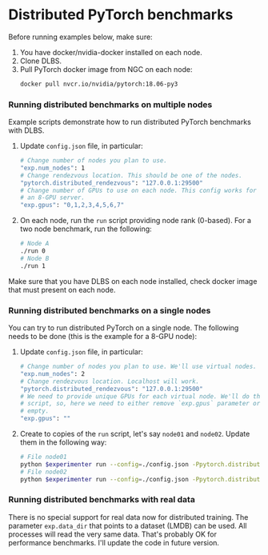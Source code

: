 # Distributed PyTorch benchmarks
Before running examples below, make sure:

1. You have docker/nvidia-docker installed on each node.
2. Clone DLBS.
3. Pull PyTorch docker image from NGC on each node:
   ```bash
   docker pull nvcr.io/nvidia/pytorch:18.06-py3
   ```

### Running distributed benchmarks on multiple nodes
Example scripts demonstrate how to run distributed PyTorch benchmarks
with DLBS.

1. Update `config.json` file, in particular:
   ```bash
   # Change number of nodes you plan to use.
   "exp.num_nodes": 1
   # Change rendezvous location. This should be one of the nodes.
   "pytorch.distributed_rendezvous": "127.0.0.1:29500"
   # Change number of GPUs to use on each node. This config works for
   # an 8-GPU server.
   "exp.gpus": "0,1,2,3,4,5,6,7"
   ```
2. On each node, run the `run` script providing node rank (0-based). For a two node
   benchmark, run the following:
   ```bash
   # Node A
   ./run 0
   # Node B
   ./run 1
   ```
Make sure that you have DLBS on each node installed, check docker image that must
present on each node.


### Running distributed benchmarks on a single nodes
You can try to run distributed PyTorch on a single node. The following needs to
be done (this is the example for a 8-GPU node):

1. Update `config.json` file, in particular:
   ```bash
   # Change number of nodes you plan to use. We'll use virtual nodes.
   "exp.num_nodes": 2
   # Change rendezvous location. Localhost will work.
   "pytorch.distributed_rendezvous": "127.0.0.1:29500"
   # We need to provide unique GPUs for each virtual node. We'll do that in run
   # script, so, here we need to either remove `exp.gpus` parameter or make it
   # empty.
   "exp.gpus": ""
   ```

2. Create to copies of the `run` script, let's say `node01` and `node02`. Update
   them in the following way:
   ```bash
   # File node01
   python $experimenter run --config=./config.json -Ppytorch.distributed_rank=0 -Pexp.gpus='"0,1,2,3"'
   # File node02
   python $experimenter run --config=./config.json -Ppytorch.distributed_rank=1 -Pexp.gpus='"4,5,6,7"'
   ```

### Running distributed benchmarks with real data
There is no special support for real data now for distributed training. The
parameter `exp.data_dir` that points to a dataset (LMDB) can be used. All
processes will read the very same data. That's probably OK for performance
benchmarks. I'll update the code in future version.
